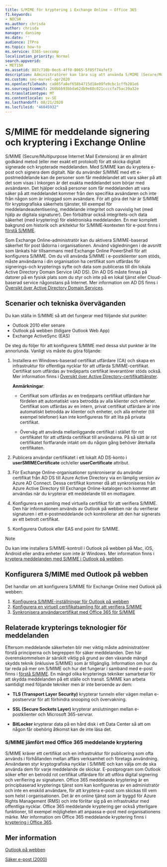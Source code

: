 ```yaml
---
title: S/MIME för kryptering i Exchange Online – Office 365
f1.keywords:
- NOCSH
ms.author: chrisda
author: chrisda
manager: dansimp
ms.date: ''
audience: ITPro
ms.topic: how-to
ms.service: O365-seccomp
localization_priority: Normal
search.appverid:
- MET150
ms.assetid: 887c710b-0ec6-4ff0-8065-5f05f74afef3
description: Administratörer kan lära sig att använda S/MIME (Secure/Multipurpose Internet Mail Extensions) i Exchange Online för att kryptera e-post och signera dem digitalt.
ms.custom: seo-marvel-apr2020
ms.openlocfilehash: ca865fa8ef658b4715d18e09fe9cbc1cffb201e6
ms.sourcegitcommit: 260bbb93bbda62db9e88c021ccccfa75ac39a32e
ms.translationtype: MT
ms.contentlocale: sv-SE
ms.lasthandoff: 08/21/2020
ms.locfileid: "46845932"
---
```

# <a name="smime-for-message-signing-and-encryption-in-exchange-online"></a>S/MIME för meddelande signering och kryptering i Exchange Online

S/MIME (Secure/Multipurpose Internet Mail Extensions) är en allmänt godkänd metod (eller mer exakt ett protokoll) för att skicka digitalt signerade och krypterade meddelanden. Med S/MIME kan du kryptera e-post och signera dem digitalt. När du använder S/MIME med ett e-postmeddelande kan de personer som får meddelandet att vara säker på att det som visas i Inkorgen är det exakta meddelandet som börjar med avsändaren. Det hjälper också personer som får meddelanden att vara säker på att meddelandet kommer från den specifika avsändaren och inte från någon som är inloggad som avsändare. För att göra det här är S/MIME för kryptografiska säkerhets tjänster, till exempel för meddelandeautentisering, meddelande integritet och oavvislig het (med hjälp av digitala signaturer). Den förbättrar också integritets-och data säkerhet (med kryptering) för elektroniska meddelanden. En mer komplett bakgrund om historik och arkitektur för S/MIME-kontexten för e-post finns i [förstå S/MIME](https://docs.microsoft.com/previous-versions/tn-archive/aa995740(v=exchg.65)).

Som Exchange Online-administratör kan du aktivera S/MIME-baserad säkerhet för post lådorna i organisationen. Använd vägledningen i de avsnitt som länkats här tillsammans med Exchange Online PowerShell för att konfigurera S/MIME. Om du vill använda S/MIME i e-postklienter som stöds, måste användarna i din organisation ha certifikat som utfärdas för signerings-och krypterings syfte och data som publiceras till din lokala Active Directory Domain Service (AD DS). Din AD DS måste finnas på datorer på en fysisk plats som du styr och inte på en lokal tjänst eller Cloud-baserad service någonstans på Internet. Mer information om AD DS finns i [Översikt över Active Directory Domain Services](https://docs.microsoft.com/windows-server/identity/ad-ds/get-started/virtual-dc/active-directory-domain-services-overview).

## <a name="supported-scenarios-and-technical-considerations"></a>Scenarier och tekniska överväganden

Du kan ställa in S/MIME så att det fungerar med följande slut punkter:

- Outlook 2010 eller senare
- Outlook på webben (tidigare Outlook Web App)
- Exchange ActiveSync (EAS)

De steg du följer för att konfigurera S/MIME med dessa slut punkter är lite annorlunda. Vanligt vis måste du göra följande:

1. Installera en Windows-baserad certifikat utfärdare (CA) och skapa en infrastruktur för offentliga nycklar för att utfärda S/MIME-certifikat. Certifikat som utfärdas av tredjeparts certifikat leverantörer stöds också. Mer information finns i [Översikt över Active Directory-certifikattjänster](https://docs.microsoft.com/previous-versions/windows/it-pro/windows-server-2012-r2-and-2012/hh831740(v=ws.11)).

   **Anmärkningar**:

   - Certifikat som utfärdas av en tredjeparts certifikat utfärdare har fördelen att automatiskt vara betrodda av alla klienter och enheter. Certifikat som utfärdas av en intern, privat certifikat utfärdare är inte automatiskt betrodda av klienter och enheter, och alla enheter (till exempel telefoner) kan inte konfigureras för att lita på privata certifikat.

   - Överväg att använda mellanliggande certifikat i stället för rot certifikatet för att utfärda certifikat till användarna. På så sätt är rot certifikatet fortfarande intakt om du någon gång behöver återkalla certifikaten.

2. Publicera användar certifikatet i ett lokalt AD DS-konto i **userSMIMECertificate** och/eller **userCertificate** attribut.

3. För Exchange Online-organisationer synkroniserar du användar certifikat från AD DS till Azure Active Directory via en lämplig version av Azure AD Connect. Dessa certifikat kommer då att synkroniseras från Azure Active Directory till Exchange Online-katalogen och kommer att användas när du krypterar ett meddelande till en mottagare.

4. Konfigurera en samling med virtuella certifikat för att verifiera S/MIME. Den här informationen används av Outlook på webben när du verifierar signaturen i ett e-postmeddelande och kontrollerar att den har signerats av ett betrott certifikat.

5. Konfigurera Outlook eller EAS end point för S/MIME.

> [!NOTE]
> Du kan inte installera S/MIME-kontroll i Outlook på webben på Mac, iOS, Android eller andra enheter som inte är Windows. Mer information finns i [kryptera meddelanden med S/MIME i Outlook på webben](https://support.microsoft.com/office/878c79fc-7088-4b39-966f-14512658f480).

## <a name="setup-smime-with-outlook-on-the-web"></a>Konfigurera S/MIME med Outlook på webben

Det handlar om att konfigurera S/MIME för Exchange Online med Outlook på webben:

1. [Konfigurera S/MIME-inställningar för Outlook på webben](configure-s-mime-settings-for-outlook-web-app.md)
2. [Konfigurera en virtuell certifikatsamling för att verifiera S/MIME](set-up-virtual-certificate-collection-to-validate-s-mime.md)
3. [Synkronisera användarcertifikat med Office 365 för S/MIME](sync-user-certificates-to-office-365-for-s-mime.md)

## <a name="related-message-encryption-technologies"></a>Relaterade krypterings teknologier för meddelanden

Eftersom meddelande säkerheten blir mer viktig måste administratörer förstå principerna och begreppen för säker meddelanden. Den här överenskommelsen är särskilt viktig på grund av den växande mängd skydds teknik (inklusive S/MIME) som är tillgänglig. Information om hur du tar reda på mer om S/MIME och hur det fungerar i samband med e-post finns i [förstå S/MIME](https://docs.microsoft.com/previous-versions/tn-archive/aa995740(v=exchg.65)). En mängd olika krypterings tekniker samarbetar för att skydda meddelanden på ett ställe och transit. S/MIME kan arbeta samtidigt med följande tekniker men är inte beroende av dem:

- **TLS (Transport Layer Security)** krypterar tunneln eller vägen mellan e-postservrar för att förhindra snooping och övervakning.

- **SSL (Secure Sockets Layer)** krypterar anslutningen mellan e-postklienter och Microsoft 365-servrar.

- **BitLocker** krypterar data på en hård disk i ett Data Center så att om någon får obehörig åtkomst kan de inte läsa det.

### <a name="smime-compared-with-office-365-message-encryption"></a>S/MIME jämfört med Office 365 meddelande kryptering

S/MIME kräver ett certifikat och en infrastruktur för publicering som ofta används i förhållanden mellan affärs verksamhet och företags användning. Användaren styr kryptografiska nycklar i S/MIME och kan välja om de ska använda dem för varje meddelande de skickar. E-postprogram som Outlook söker efter en betrodd rot certifikat utfärdare för att utföra digital signering och verifiering av signaturen. Office 365 meddelande kryptering är en principbaserad krypterings tjänst som kan konfigureras av en administratör och inte en enskild användare, för att kryptera e-post som skickas till vem som helst i organisationen. Det är en online tjänst som är byggd för Azure Rights Management (RMS) och inte förlitar sig på en infrastruktur med offentliga nycklar. Office 365 meddelande kryptering ger också ytterligare funktioner, till exempel möjligheten att anpassa e-post med organisationens märke. Mer information om Office 365 meddelande kryptering finns i [kryptering i Office 365](https://docs.microsoft.com/microsoft-365/compliance/encryption).

## <a name="more-information"></a>Mer information

[Outlook på webben](https://docs.microsoft.com/exchange/exchange-admin-center)

[Säker e-post (2000)](https://docs.microsoft.com/previous-versions/windows/it-pro/windows-2000-server/cc962043(v=technet.10))
